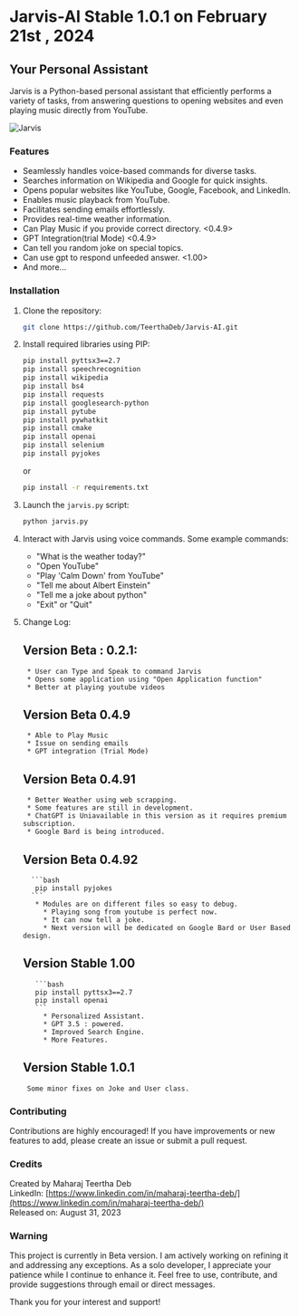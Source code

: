 # Jarvis-AI Stable 1.0.1 on February 21st , 2024

## Your Personal Assistant

Jarvis is a Python-based personal assistant that efficiently performs a variety of tasks, from answering questions to opening websites and even playing music directly from YouTube.

![Jarvis](https://static.wikia.nocookie.net/robotsupremacy/images/b/b0/JuARaVeInSy.png/revision/latest?cb=20150505043606)

### Features

- Seamlessly handles voice-based commands for diverse tasks.
- Searches information on Wikipedia and Google for quick insights.
- Opens popular websites like YouTube, Google, Facebook, and LinkedIn.
- Enables music playback from YouTube.
- Facilitates sending emails effortlessly.
- Provides real-time weather information.
- Can Play Music if you provide correct directory. <0.4.9>
- GPT Integration(trial Mode) <0.4.9>
- Can tell you random joke on special topics.
- Can use gpt to respond unfeeded answer. <1.00>
- And more...

### Installation

1. Clone the repository:

   ```bash
   git clone https://github.com/TeerthaDeb/Jarvis-AI.git
   ```

2. Install required libraries using PIP:

   ```bash
   pip install pyttsx3==2.7
   pip install speechrecognition
   pip install wikipedia
   pip install bs4
   pip install requests
   pip install googlesearch-python
   pip install pytube
   pip install pywhatkit
   pip install cmake
   pip install openai
   pip install selenium
   pip install pyjokes
   ```

   or

   ```bash
   pip install -r requirements.txt
   ``` 

3. Launch the `jarvis.py` script:

   ```bash
   python jarvis.py
   ```

4. Interact with Jarvis using voice commands. Some example commands:

   - "What is the weather today?"
   - "Open YouTube"
   - "Play 'Calm Down' from YouTube"
   - "Tell me about Albert Einstein"
   - "Tell me a joke about python"
   - "Exit" or "Quit"

5. Change Log:

	## Version Beta : 0.2.1:
		* User can Type and Speak to command Jarvis
		* Opens some application using "Open Application function"
		* Better at playing youtube videos
		
	## Version Beta 0.4.9
		* Able to Play Music
		* Issue on sending emails
		* GPT integration (Trial Mode)

   ## Version Beta 0.4.91
		* Better Weather using web scrapping.
		* Some features are still in development.
		* ChatGPT is Uniavailable in this version as it requires premium subscription.
		* Google Bard is being introduced.

   ## Version Beta 0.4.92
         ```bash
          pip install pyjokes
         ```
          * Modules are on different files so easy to debug.
		    * Playing song from youtube is perfect now.
		    * It can now tell a joke.
		    * Next version will be dedicated on Google Bard or User Based design.

   ## Version Stable 1.00
          ```bash
          pip install pyttsx3==2.7
          pip install openai
          ```
		    * Personalized Assistant.
		    * GPT 3.5 : powered.
		    * Improved Search Engine.
		    * More Features.

	## Version Stable 1.0.1
		Some minor fixes on Joke and User class.

### Contributing

Contributions are highly encouraged! If you have improvements or new features to add, please create an issue or submit a pull request.

### Credits

Created by Maharaj Teertha Deb  
LinkedIn: [https://www.linkedin.com/in/maharaj-teertha-deb/](https://www.linkedin.com/in/maharaj-teertha-deb/)  
Released on: August 31, 2023

### Warning

This project is currently in Beta version. I am actively working on refining it and addressing any exceptions. As a solo developer, I appreciate your patience while I continue to enhance it. Feel free to use, contribute, and provide suggestions through email or direct messages.

Thank you for your interest and support!
